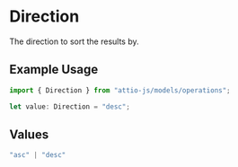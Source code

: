 # Direction

The direction to sort the results by.

## Example Usage

```typescript
import { Direction } from "attio-js/models/operations";

let value: Direction = "desc";
```

## Values

```typescript
"asc" | "desc"
```